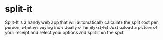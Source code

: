 # split-it
Split-It is a handy web app that will automatically calculate the split cost per person, whether paying individually or family-style! Just upload a picture of your receipt and select your options and split it on the spot!
